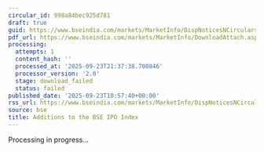```yaml
---
circular_id: 998a84bec925d781
draft: true
guid: https://www.bseindia.com/markets/MarketInfo/DispNoticesNCirculars.aspx?Noticeid={3B675F75-8E52-4131-A459-F244C966E2ED}&noticeno=20250923-15&dt=09/23/2025&icount=15&totcount=84&flag=0
pdf_url: https://www.bseindia.com/markets/MarketInfo/DownloadAttach.aspx?id=20250923-15&attachedId=
processing:
  attempts: 1
  content_hash: ''
  processed_at: '2025-09-23T21:37:38.700846'
  processor_version: '2.0'
  stage: download_failed
  status: failed
published_date: '2025-09-23T10:57:40+00:00'
rss_url: https://www.bseindia.com/markets/MarketInfo/DispNoticesNCirculars.aspx?Noticeid={3B675F75-8E52-4131-A459-F244C966E2ED}&noticeno=20250923-15&dt=09/23/2025&icount=15&totcount=84&flag=0
source: bse
title: Additions to the BSE IPO Index
---
```


Processing in progress...